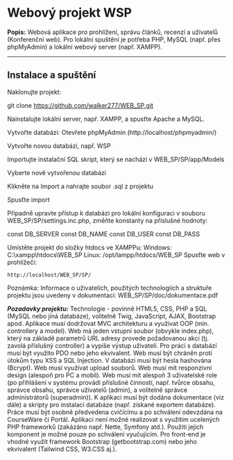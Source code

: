 # Webový projekt WSP

**Popis:** Webová aplikace pro prohlížení, správu článků, recenzí a uživatelů (Konferenční web). Pro lokální spuštění je potřeba PHP, MySQL (např. přes phpMyAdmin) a lokální webový server (např. XAMPP).

---

## Instalace a spuštění
Naklonujte projekt:  
  
   git clone https://github.com/walker277/WEB_SP.git

Nainstalujte lokální server, např. XAMPP, a spusťte Apache a MySQL.

Vytvořte databázi:
    Otevřete phpMyAdmin (http://localhost/phpmyadmin/)

Vytvořte novou databázi, např. WSP

Importujte instalační SQL skript, který se nachází v WEB_SP/SP/app/Models

Vyberte nově vytvořenou databázi

Klikněte na Import a nahrajte soubor .sql z projektu

Spusťte import

Případně upravte přístup k databázi pro lokální konfiguraci v souboru  WEB_SP/SP/settings.inc.php, změňte konstanty na příslušné hodnoty:

const DB_SERVER
const DB_NAME
const DB_USER
const DB_PASS

Umístěte projekt do složky htdocs ve XAMPPu:
    Windows: C:\xampp\htdocs\WEB_SP
    Linux: /opt/lampp/htdocs/WEB_SP
Spusťte web v prohlížeči:
    
    http://localhost/WEB_SP/SP/

Poznámka: Informace o uživatelích, použitých technologiích a struktuře projektu jsou uvedeny v dokumentaci:
WEB_SP/SP/doc/dokumentace.pdf


***Pozadavky projektu:***
    Technologie - povinně HTML5, CSS, PHP a SQL (MySQL nebo jiná databáze), volitelně Twig, JavaScript, AJAX, Bootstrap apod.
    Aplikace musí dodržovat MVC architekturu a využívat OOP (min. controllery a model).
    Web má jeden vstupní soubor (obvykle index.php), který na základě parametrů URL adresy provede požadovanou akci (tj. zavolá příslušný controller) a vypíše výstup uživateli.
    Pro práci s databází musí být využito PDO nebo jeho ekvivalent.
    Web musí být chráněn proti útokům typu XSS a SQL Injection.
    V databázi musí být hesla hashována (Bcrypt).
    Web musí využívat upload souborů.
    Web musí mít responzivní design (alespoň pro PC a mobil).
    Web musí mít alespoň 3 uživatelské role (po přihlášení v systému provádí příslušné činnosti, např. tvůrce obsahu, správce obsahu, správce uživatelů (admin), a volitelně správce administrátorů (superadmin)).
    K aplikaci musí být dodána dokumentace (viz dále) a skripty pro instalaci databáze (např. získané exportem databáze).
    Práce musí být osobně předvedena cvičícímu a po schválení odevzdána na CourseWare či Portál.
    Aplikaci není možné realizovat s využitím ucelených PHP frameworků (zakázáno např. Nette, Symfony atd.). Použití jejich komponent je možné pouze po schválení vyučujícím.
    Pro front-end je vhodné využít framework Bootstrap (getbootstrap.com) nebo jeho ekvivalent (Tailwind CSS, W3.CSS aj.).



